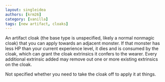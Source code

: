 ```yaml
---
layout: singleidea
authors: [krm26]
category: [vanilla]
tags: [new artifact, cloaks]
---
```

An artifact cloak (the base type is unspecified, likely a normal nonmagic cloak)
that you can apply towards an adjacent monster. If that monster has less HP than
your current experience level, it dies and is consumed by the cloak, which can
grant the cloak extrinsics it confers to the wearer. Every additional extrinsic
added may remove out one or more existing extrinsics on the cloak.

Not specified whether you need to take the cloak off to apply it at things.
